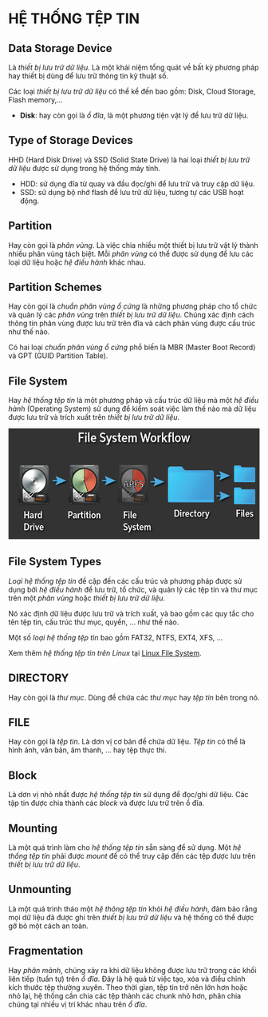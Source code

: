 # HỆ THỐNG TỆP TIN

## Data Storage Device

Là *thiết bị lưu trữ dữ liệu*. Là một khái niệm tổng quát về bất kỳ phương pháp hay thiết bị dùng để lưu trữ thông tin kỹ thuật số.

Các loại *thiết bị lưu trữ dữ liệu* có thể kể đến bao gồm: Disk, Cloud Storage, Flash memory,...

- **Disk**: hay còn gọi là *ổ đĩa*, là một phương tiện vật lý để lưu trữ dữ liệu.

## Type of Storage Devices

HHD (Hard Disk Drive) và SSD (Solid State Drive) là hai loại *thiết bị lưu trữ dữ liệu* được sử dụng trong hệ thống máy tính.

- HDD: sử dụng đĩa từ quay và đầu đọc/ghi để lưu trữ và truy cập dữ liệu.
- SSD: sử dụng bộ nhớ flash để lưu trữ dữ liệu, tương tự các USB hoạt động.

## Partition

Hay còn gọi là *phân vùng*. Là việc chia nhiều một thiết bị lưu trữ vật lý thành nhiều phân vùng tách biệt. Mỗi *phân vùng* có thể được sử dụng để lưu các loại dữ liệu hoặc *hệ điều hành* khác nhau.

## Partition Schemes

Hay còn gọi là *chuẩn phân vùng ổ cứng* là những phương pháp cho tổ chức và quản lý các *phân vùng* trên *thiết bị lưu trữ dữ liệu*. Chúng xác định cách thông tin phân vùng được lưu trữ trên đĩa và cách phân vùng được cấu trúc như thế nào.

Có hai loại *chuẩn phân vùng ổ cứng* phổ biến là MBR (Master Boot Record) và GPT (GUID Partition Table).

## File System

Hay *hệ thống tệp tin* là một phương pháp và cấu trúc dữ liệu mà một *hệ điều hành* (Operating System) sử dụng để kiểm soát việc làm thế nào mà dữ liệu được lưu trữ và trích xuất trên *thiết bị lưu trữ dữ liệu*.

![alt text](img/image.png)

## File System Types

*Loại hệ thống tệp tin* đề cập đến các cấu trúc và phương pháp được sử dụng bởi *hệ điều hành* để lưu trữ, tổ chức, và quản lý các tệp tin và thư mục trên một *phân vùng* hoặc *thiết bị lưu trữ dữ liệu*.

Nó xác định dữ liệu được lưu trữ và trích xuất, và bao gồm 
các quy tắc cho tên tệp tin, cấu trúc thư mục, quyền, ... như thế nào.

Một số *loại hệ thống tệp tin* bao gồm FAT32, NTFS, EXT4, XFS, ...

Xem thêm *hệ thống tệp tin trên Linux* tại [Linux File System](../linux-file-system/index.md).

## DIRECTORY

Hay còn gọi là *thư mục*. Dùng để chứa các *thư mục* hay *tệp tin* bên trong nó.

## FILE

Hay còn gọi là *tệp tin*. Là dơn vị cơ bản để chứa dữ liệu. *Tệp tin* có thể là hình ảnh, văn bản, âm thanh, ... hay tệp thực thi.

## Block

Là dơn vị nhỏ nhất được *hệ thống tệp tin* sử dụng để đọc/ghi dữ liệu. Các tập tin được chia thành các *block* và được lưu trữ trên ổ đĩa.

## Mounting

Là một quá trình làm cho *hệ thống tệp tin* sẵn sàng để sử dụng. Một *hệ thống tệp tin* phải được *mount* để có thể truy cập đến các tệp được lưu trên *thiết bị lưu trữ dữ liệu*.

## Unmounting

Là một quá trình tháo một *hệ thông tệp tin* khỏi *hệ điều hành*, đảm bảo rằng mọi dữ liệu đã được ghi trên *thiết bị lưu trữ dữ liệu* và hệ thống có thể được gỡ bỏ một cách an toàn.

## Fragmentation

Hay *phân mảnh*, chúng xảy ra khi dữ liệu không được lưu trữ trong các khối liên tiếp (tuần tự) trên *ổ đĩa*. Đây là hệ quả từ việc tạo, xóa và điều chỉnh kích thước tệp thường xuyên. Theo thời gian, tệp tin trở nên lớn hơn hoặc nhỏ lại, hệ thống cần chia các tệp thành các chunk nhỏ hơn, phân chia chúng tại nhiều vị trí khác nhau trên *ổ đĩa*.
